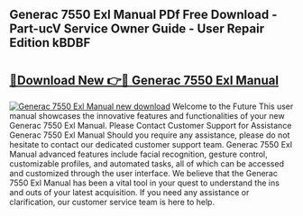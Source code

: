 ## Generac 7550 Exl Manual PDf Free Download - Part-ucV Service Owner Guide - User Repair Edition kBDBF

# <h2><a href="http://bc3733.oget.top/?id=Generac+7550+Exl+Manual">🔗Download New 👉🔴 Generac 7550 Exl Manual</a></h2>

[![Generac 7550 Exl Manual new download](https://i.imgur.com/5g1atiW.png)](http://bc3733.oget.top/?id=Generac+7550+Exl+Manual)
Welcome to the Future This user manual showcases the innovative features and functionalities of your new Generac 7550 Exl Manual. Please Contact Customer Support for Assistance Generac 7550 Exl Manual Should you require any assistance, please do not hesitate to contact our dedicated customer support team. Generac 7550 Exl Manual advanced features include facial recognition, gesture control, customizable profiles, and automated tasks, all of which can be accessed and customized through the user interface. We believe that the Generac 7550 Exl Manual has been a vital tool in your quest to understand the ins and outs of your latest acquisition. If you need any assistance or clarification, our customer service team is here to help.
